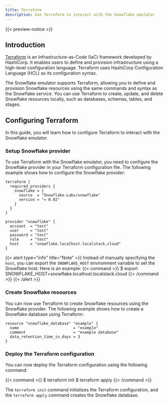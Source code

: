 ```yaml
---
title: Terraform
description: Use Terraform to interact with the Snowflake emulator
---
```


{{< preview-notice >}}

## Introduction

[Terraform](https://terraform.io/) is an Infrastructure-as-Code (IaC) framework developed by HashiCorp. It enables users to define and provision infrastructure using a high-level configuration language. Terraform uses HashiCorp Configuration Language (HCL) as its configuration syntax.

The Snowflake emulator supports Terraform, allowing you to define and provision Snowflake resources using the same commands and syntax as the Snowflake service. You can use Terraform to create, update, and delete Snowflake resources locally, such as databases, schemas, tables, and stages.

## Configuring Terraform

In this guide, you will learn how to configure Terraform to interact with the Snowflake emulator.

### Setup Snowflake provider

To use Terraform with the Snowflake emulator, you need to configure the Snowflake provider in your Terraform configuration file. The following example shows how to configure the Snowflake provider:

```hcl
terraform {
  required_providers {
    snowflake = {
      source  = "Snowflake-Labs/snowflake"
      version = "= 0.92"
    }
  }
}

provider "snowflake" {
  account  = "test"
  user     = "test"
  password = "test"
  role     = "test"
  host     = "snowflake.localhost.localstack.cloud"
}
```

{{< alert type="info" title="Note" >}}
Instead of manually specifying the `host`, you can export the `SNOWFLAKE_HOST` environment variable to set the Snowflake host. Here is an example:
{{< command >}}
$ export SNOWFLAKE_HOST=snowflake.localhost.localstack.cloud
{{< /command >}}
{{< /alert >}}

### Create Snowflake resources

You can now use Terraform to create Snowflake resources using the Snowflake provider. The following example shows how to create a Snowflake database using Terraform:

```hcl
resource "snowflake_database" "example" {
  name                        = "example"
  comment                     = "example database"
  data_retention_time_in_days = 3
}
```

### Deploy the Terraform configuration

You can now deploy the Terraform configuration using the following command:

{{< command >}}
$ terraform init
$ terraform apply
{{< /command >}}

The `terraform init` command initializes the Terraform configuration, and the `terraform apply` command creates the Snowflake database.